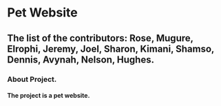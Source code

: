 # Pet Website


## The list of the contributors: Rose, Mugure, Elrophi, Jeremy, Joel, Sharon, Kimani, Shamso, Dennis, Avynah, Nelson, Hughes.


### About Project.



#### The project is a pet website.